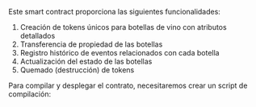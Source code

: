 Este smart contract proporciona las siguientes funcionalidades:

1. Creación de tokens únicos para botellas de vino con atributos detallados
2. Transferencia de propiedad de las botellas
3. Registro histórico de eventos relacionados con cada botella
4. Actualización del estado de las botellas
5. Quemado (destrucción) de tokens

Para compilar y desplegar el contrato, necesitaremos crear un script de compilación:
